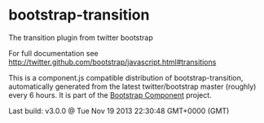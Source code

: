 # bootstrap-transition
The transition plugin from twitter bootstrap

For full documentation see http://twitter.github.com/bootstrap/javascript.html#transitions

This is a component.js compatible distribution of bootstrap-transition, automatically generated
from the latest twitter/bootstrap master (roughly) every 6 hours. It is part of the <a href="http://github.com/codemix/bootstrap-component">Bootstrap Component</a>
project.


Last build: v3.0.0 @ Tue Nov 19 2013 22:30:48 GMT+0000 (GMT)
